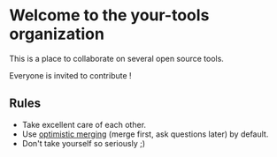 #  Welcome to the your-tools organization

This is a place to collaborate on several open source tools.

Everyone is invited to contribute !

## Rules

* Take excellent care of each other.
* Use [optimistic merging](https://dmerej.info/blog/post/optimistic-merging/) 
  (merge first, ask questions later) by default.
* Don't take yourself so seriously ;)
